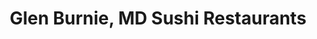---
layout: city
title: Glen Burnie, MD Sushi Restaurants
permalink: /maryland/glen-burnie/
stateAbbr: MD
stateName: Maryland
cityName: Glen Burnie
---